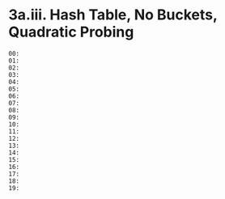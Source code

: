 3a.iii. Hash Table, No Buckets, Quadratic Probing
=================================================

    00: 
    01: 
    02: 
    03: 
    04: 
    05: 
    06: 
    07: 
    08: 
    09: 
    10: 
    11: 
    12: 
    13: 
    14: 
    15: 
    16: 
    17: 
    18: 
    19: 
